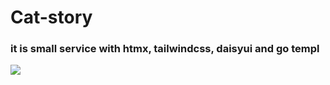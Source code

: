 # Cat-story
### it is small service with htmx, tailwindcss, daisyui and go templ
![](https://i.pinimg.com/736x/97/c8/7e/97c87e7309a0afc44aec37cba8c34845.jpg)